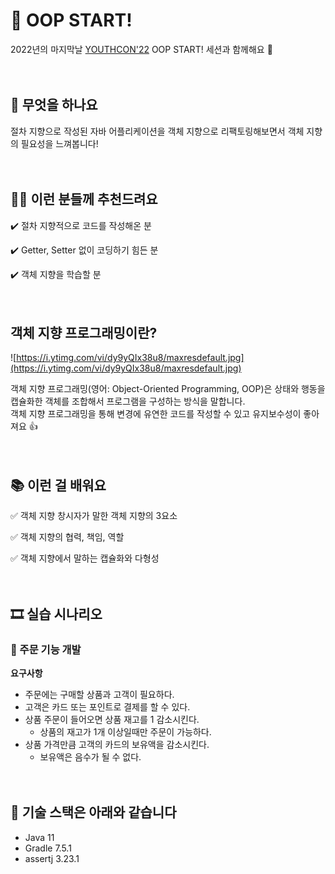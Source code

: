 # 🚀 OOP START!

2022년의 마지막날 [YOUTHCON'22](https://frost-witch-afb.notion.site/YOUTHCON-22-a18e4511463a416e8befd99993355215) OOP START! 세션과 함께해요 🙌
<br/><br/><br/>
## 🤔 무엇을 하나요

절차 지향으로 작성된 자바 어플리케이션을 객체 지향으로 리팩토링해보면서 객체 지향의 필요성을 느껴봅니다!
<br/><br/><br/>
## 🙆‍♂️ 이런 분들께 추천드려요

✔️ 절차 지향적으로 코드를 작성해온 분

✔️ Getter, Setter 없이 코딩하기 힘든 분

✔️ 객체 지향을 학습할 분
<br/><br/><br/>
## 객체 지향 프로그래밍이란?

![https://i.ytimg.com/vi/dy9yQIx38u8/maxresdefault.jpg](https://i.ytimg.com/vi/dy9yQIx38u8/maxresdefault.jpg)

객체 지향 프로그래밍(영어: Object-Oriented Programming, OOP)은 상태와 행동을 캡슐화한 객체를 조합해서 프로그램을 구성하는 방식을 말합니다.<br/>
객체 지향 프로그래밍을 통해 변경에 유연한 코드를 작성할 수 있고 유지보수성이 좋아져요 👍
<br/><br/><br/>
## 📚 이런 걸 배워요

✅ 객체 지향 창시자가 말한 객체 지향의 3요소

✅ 객체 지향의 협력, 책임, 역할

✅ 객체 지향에서 말하는 캡슐화와 다형성
<br/><br/><br/>
## 🎞️ 실습 시나리오

### 🚚 주문 기능 개발

**요구사항**

- 주문에는 구매할 상품과 고객이 필요하다.
- 고객은 카드 또는 포인트로 결제를 할 수 있다.
- 상품 주문이 들어오면 상품 재고를 1 감소시킨다.
    - 상품의 재고가 1개 이상일때만 주문이 가능하다.
- 상품 가격만큼 고객의 카드의 보유액을 감소시킨다.
    - 보유액은 음수가 될 수 없다.
<br/><br/><br/>
## 📝 기술 스택은 아래와 같습니다

- Java 11
- Gradle 7.5.1
- assertj 3.23.1
